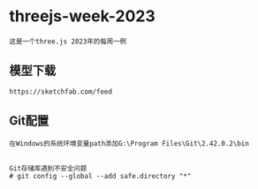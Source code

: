 # threejs-week-2023
~~~
这是一个three.js 2023年的每周一例
~~~


## 模型下载
~~~
https://sketchfab.com/feed
~~~

## Git配置
~~~
在Windows的系统环境变量path添加G:\Program Files\Git\2.42.0.2\bin


Git存储库遇到不安全问题
# git config --global --add safe.directory "*"
~~~
